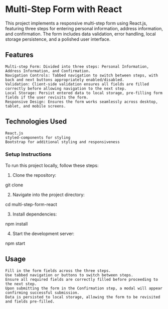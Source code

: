 # Multi-Step Form with React

This project implements a responsive multi-step form using React.js, featuring three steps for entering personal information, address information, and confirmation. The form includes data validation, error handling, local storage persistence, and a polished user interface.

## Features

    Multi-step Form: Divided into three steps: Personal Information, Address Information, and Confirmation.
    Navigation Controls: Tabbed navigation to switch between steps, with back and next buttons appropriately enabled/disabled.
    Validation: Client-side validation ensures all fields are filled correctly before allowing navigation to the next step.
    Local Storage: Persist entered data to local storage, pre-filling form fields if the user revisits the form.
    Responsive Design: Ensures the form works seamlessly across desktop, tablet, and mobile screens.

## Technologies Used

    React.js
    styled-components for styling
    Bootstrap for additional styling and responsiveness

### Setup Instructions

To run this project locally, follow these steps:

1. Clone the repository:

git clone <repository-url>

2. Navigate into the project directory:

cd multi-step-form-react

3. Install dependencies:

npm install

4. Start the development server:

npm start


## Usage

    Fill in the form fields across the three steps.
    Use tabbed navigation or buttons to switch between steps.
    Ensure all required fields are correctly filled before proceeding to the next step.
    Upon submitting the form in the Confirmation step, a modal will appear confirming successful submission.
    Data is persisted to local storage, allowing the form to be revisited and fields pre-filled.

